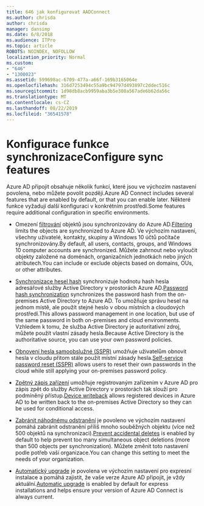 ```yaml
---
title: 646 jak konfigurovat AADConnect
ms.author: chrisda
author: chrisda
manager: dansimp
ms.date: 6/8/2018
ms.audience: ITPro
ms.topic: article
ROBOTS: NOINDEX, NOFOLLOW
localization_priority: Normal
ms.custom:
- "646"
- "1300023"
ms.assetid: 599698ac-6709-477a-a66f-169b3165064e
ms.openlocfilehash: 316d7253494c55a9bc94797d493897c2ddec516c
ms.sourcegitcommit: 1d98db8acb9959aba3b5e308a567ade6b62da56c
ms.translationtype: MT
ms.contentlocale: cs-CZ
ms.lasthandoff: 08/22/2019
ms.locfileid: "36541578"
---
```

# <a name="configure-sync-features"></a><span data-ttu-id="7c3f4-102">Konfigurace funkce synchronizace</span><span class="sxs-lookup"><span data-stu-id="7c3f4-102">Configure sync features</span></span>

<span data-ttu-id="7c3f4-103">Azure AD připojit obsahuje několik funkcí, které jsou ve výchozím nastavení povolena, nebo můžete povolit později.</span><span class="sxs-lookup"><span data-stu-id="7c3f4-103">Azure AD Connect includes several features that are enabled by default, or that you can enable later.</span></span> <span data-ttu-id="7c3f4-104">Některé funkce vyžadují další konfiguraci v konkrétním prostředí.</span><span class="sxs-lookup"><span data-stu-id="7c3f4-104">Some features require additional configuration in specific environments.</span></span>

- <span data-ttu-id="7c3f4-105">Omezení [filtrování](https://docs.microsoft.com/azure/active-directory/connect/active-directory-aadconnectsync-configure-filtering) objektů jsou synchronizovány do Azure AD.</span><span class="sxs-lookup"><span data-stu-id="7c3f4-105">[Filtering](https://docs.microsoft.com/azure/active-directory/connect/active-directory-aadconnectsync-configure-filtering) limits the objects are synchronized to Azure AD.</span></span> <span data-ttu-id="7c3f4-106">Ve výchozím nastavení, všechny uživatelé, kontakty, skupiny a Windows 10 účtů počítače synchronizovány.</span><span class="sxs-lookup"><span data-stu-id="7c3f4-106">By default, all users, contacts, groups, and Windows 10 computer accounts are synchronized.</span></span> <span data-ttu-id="7c3f4-107">Můžete zahrnout nebo vyloučit objekty založené na doménách, organizačních jednotkách nebo jiných atributech.</span><span class="sxs-lookup"><span data-stu-id="7c3f4-107">You can include or exclude objects based on domains, OUs, or other attributes.</span></span>

- <span data-ttu-id="7c3f4-108">[Synchronizace hesel hash](https://docs.microsoft.com/azure/active-directory/connect/active-directory-aadconnectsync-implement-password-hash-synchronization) synchronizuje hodnotu hash hesla adresářové služby Active Directory v prostorách Azure AD.</span><span class="sxs-lookup"><span data-stu-id="7c3f4-108">[Password hash synchronization](https://docs.microsoft.com/azure/active-directory/connect/active-directory-aadconnectsync-implement-password-hash-synchronization) synchronizes the password hash from the on-premises Active Directory to Azure AD.</span></span> <span data-ttu-id="7c3f4-109">To umožňuje správu hesel na jednom místě, ale použít stejné heslo v obou místních a cloudových prostředí.</span><span class="sxs-lookup"><span data-stu-id="7c3f4-109">This allows password management in one location, but use of the same password in both on-premises and cloud environments.</span></span> <span data-ttu-id="7c3f4-110">Vzhledem k tomu, že služba Active Directory je autoritativní zdroj, můžete použít vlastní zásady hesla.</span><span class="sxs-lookup"><span data-stu-id="7c3f4-110">Because Active Directory is the authoritative source, you can use your own password policies.</span></span>

- <span data-ttu-id="7c3f4-111">[Obnovení hesla samoobslužné (SSPR)](https://docs.microsoft.com/azure/active-directory/authentication/quickstart-sspr) umožňuje uživatelům obnovit hesla v cloudu přitom stále použít místní zásady hesla.</span><span class="sxs-lookup"><span data-stu-id="7c3f4-111">[Self-service password reset (SSPR)](https://docs.microsoft.com/azure/active-directory/authentication/quickstart-sspr) allows users to reset their own passwords in the cloud while still applying your on-premises password policy.</span></span>

- <span data-ttu-id="7c3f4-112">[Zpětný zápis zařízení](https://docs.microsoft.com/azure/active-directory/connect/active-directory-aadconnect-feature-device-writeback) umožňuje registrovaným zařízením v Azure AD pro zápis zpět do služby Active Directory v prostorách tak slouží pro podmíněný přístup.</span><span class="sxs-lookup"><span data-stu-id="7c3f4-112">[Device writeback](https://docs.microsoft.com/azure/active-directory/connect/active-directory-aadconnect-feature-device-writeback) allows registered devices in Azure AD to be written back to the on-premises Active Directory so they can be used for conditional access.</span></span>

- <span data-ttu-id="7c3f4-113">[Zabránit náhodnému odstranění](https://docs.microsoft.com/azure/active-directory/connect/active-directory-aadconnectsync-feature-prevent-accidental-deletes) je povoleno ve výchozím nastavení pomáhá zabránit odstranění příliš mnoho souběžných objektu (více než 500 objektů na synchronizaci).</span><span class="sxs-lookup"><span data-stu-id="7c3f4-113">[Prevent accidental deletes](https://docs.microsoft.com/azure/active-directory/connect/active-directory-aadconnectsync-feature-prevent-accidental-deletes) is enabled by default to help prevent too many simultaneous object deletions (more than 500 objects per synchronization).</span></span> <span data-ttu-id="7c3f4-114">Můžete změnit toto nastavení podle potřeb vaší organizace.</span><span class="sxs-lookup"><span data-stu-id="7c3f4-114">You can change this setting to meet the needs of your organization.</span></span>

- <span data-ttu-id="7c3f4-115">[Automatický upgrade](https://docs.microsoft.com/azure/active-directory/connect/active-directory-aadconnect-feature-automatic-upgrade) je povolena ve výchozím nastavení pro expresní instalace a pomáhá zajistit, že vaše verze Azure AD připojit, je vždy aktuální.</span><span class="sxs-lookup"><span data-stu-id="7c3f4-115">[Automatic upgrade](https://docs.microsoft.com/azure/active-directory/connect/active-directory-aadconnect-feature-automatic-upgrade) is enabled by default for express installations and helps ensure your version of Azure AD Connect is always current.</span></span>

